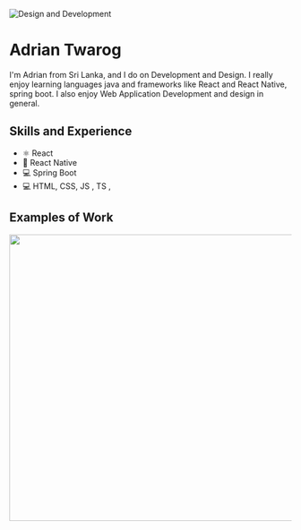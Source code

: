 ![Design and Development](https://github.com/adriantwarog/adriantwarog/blob/master/freeCodeCamp.jpg)

# Adrian Twarog
I'm Adrian from Sri Lanka, and I do on Development and Design. I really enjoy learning languages java and frameworks like React and React Native, spring boot. I also enjoy Web Application Development and design in general. 

## Skills and Experience
* ⚛ React
* 📱 React Native
* 💻 Spring Boot
* 💻 HTML, CSS, JS , TS ,

## Examples of Work
<img src="https://github.com/adriantwarog/adriantwarog/blob/master/covid19.gif" width="512" >
